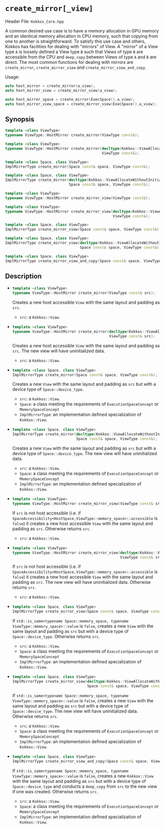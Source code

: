 # `create_mirror[_view]`

Header File: `Kokkos_Core.hpp`

A common desired use case is to have a memory allocation in GPU memory and an identical memory allocation in CPU memory, such that copying from one to another is straightforward. To satisfy this use case and others, Kokkos has facilities for dealing with "mirrors" of View. A "mirror" of a View type `A` is loosely defined a View type `B` such that Views of type `B` are accessible from the CPU and `deep_copy` between Views of type `A` and `B` are direct. The most common functions for dealing with mirrors are `create_mirror`, `create_mirror_view` and `create_mirror_view_and_copy`.

Usage:
```c++
auto host_mirror = create_mirror(a_view);
auto host_mirror_view = create_mirror_view(a_view);

auto host_mirror_space = create_mirror(ExecSpace(),a_view);
auto host_mirror_view_space = create_mirror_view(ExecSpace(),a_view);
```

## Synopsis

```c++
template <class ViewType>
typename ViewType::HostMirror create_mirror(ViewType const&);

template <class ViewType>
typename ViewType::HostMirror create_mirror(decltype(Kokkos::ViewAllocateWithoutInitializing()),
                                            ViewType const&);

template <class Space, class ViewType>
ImplMirrorType create_mirror(Space const& space, ViewType const&);

template <class Space, class ViewType>
ImplMirrorType create_mirror(decltype(Kokkos::ViewAllocateWithoutInitializing()),
                             Space const& space, ViewType const&);

template <class ViewType>
typename ViewType::HostMirror create_mirror_view(ViewType const&);

template <class ViewType>
typename ViewType::HostMirror create_mirror_view(decltype(Kokkos::ViewAllocateWithoutInitializing()),
                                                 ViewType const&);

template <class Space, class ViewType>
ImplMirrorType create_mirror_view(Space const& space, ViewType const&);

template <class Space, class ViewType>
ImplMirrorType create_mirror_view(decltype(Kokkos::ViewAllocateWithoutInitializing()),
                                  Space const& space, ViewType const&);

template <class Space, class ViewType>
ImplMirrorType create_mirror_view_and_copy(Space const& space, ViewType const&);
```


## Description

* ```c++
  template <class ViewType>
  typename ViewType::HostMirror create_mirror(ViewType const& src);
  ```
  Creates a new host accessible `View` with the same layout and padding as `src`.
  * `src`: a `Kokkos::View`.

* ```c++
  template <class ViewType>
  typename ViewType::HostMirror create_mirror(decltype(Kokkos::ViewAllocateWithoutInitializing()),
                                              ViewType const& src);
  ```
  Creates a new host accessible `View` with the same layout and padding as `src`. The new view will have uninitialized data.
  * `src`: a `Kokkos::View`.

* ```c++
  template <class Space, class ViewType>
  ImplMirrorType create_mirror(Space const& space, ViewType const&);
  ```
  Creates a new `View` with the same layout and padding as `src` but with a device type of `Space::device_type`.
  * `src`: a `Kokkos::View`.
  * `Space`: a class meeting the requirements of `ExecutionSpaceConcept` or `MemorySpaceConcept`
  * `ImplMirrorType`: an implementation defined specialization of `Kokkos::View`.

* ```c++
  template <class Space, class ViewType>
  ImplMirrorType create_mirror(decltype(Kokkos::ViewAllocateWithoutInitializing()),
                               Space const& space, ViewType const&);
  ```
  Creates a new `View` with the same layout and padding as `src` but with a device type of `Space::device_type`. The new view will have uninitialized data.
  * `src`: a `Kokkos::View`.
  * `Space`: a class meeting the requirements of `ExecutionSpaceConcept` or `MemorySpaceConcept`
  * `ImplMirrorType`: an implementation defined specialization of `Kokkos::View`.

* ```c++
  template <class ViewType>
  typename ViewType::HostMirror create_mirror_view(ViewType const& src);
  ```
  If `src` is not host accessible (i.e. if `SpaceAccessibility<HostSpace,ViewType::memory_space>::accessible` is `false`)
  it creates a new host accessible `View` with the same layout and padding as `src`. Otherwise returns `src`.
  * `src`: a `Kokkos::View`.

* ```c++
  template <class ViewType>
  typename ViewType::HostMirror create_mirror_view(decltype(Kokkos::ViewAllocateWithoutInitializing()),
                                                   ViewType const& src);
  ```
  If `src` is not host accessible (i.e. if `SpaceAccessibility<HostSpace,ViewType::memory_space>::accessible` is `false`)
  it creates a new host accessible `View` with the same layout and padding as `src`. The new view will have uninitialized data. Otherwise returns `src`.
  * `src`: a `Kokkos::View`.

* ```c++
  template <class Space, class ViewType>
  ImplMirrorType create_mirror_view(Space const& space, ViewType const&);
  ```
  If `std::is_same<typename Space::memory_space, typename ViewType::memory_space>::value` is `false`,
  creates a new `View` with the same layout and padding as `src` but with a device type of `Space::device_type`.
  Otherwise returns `src`.
  * `src`: a `Kokkos::View`.
  * `Space`: a class meeting the requirements of `ExecutionSpaceConcept` or `MemorySpaceConcept`
  * `ImplMirrorType`: an implementation defined specialization of `Kokkos::View`.

* ```c++
  template <class Space, class ViewType>
  ImplMirrorType create_mirror_view(decltype(Kokkos::ViewAllocateWithoutInitializing()),
                                    Space const& space, ViewType const&);
  ```
  If `std::is_same<typename Space::memory_space, typename ViewType::memory_space>::value` is `false`,
  creates a new `View` with the same layout and padding as `src` but with a device type of `Space::device_type`. The new view will have uninitialized data.
  Otherwise returns `src`.
  * `src`: a `Kokkos::View`.
  * `Space`: a class meeting the requirements of `ExecutionSpaceConcept` or `MemorySpaceConcept`
  * `ImplMirrorType`: an implementation defined specialization of `Kokkos::View`.

* ```c++
  template <class Space, class ViewType>
  ImplMirrorType create_mirror_view_and_copy(Space const& space, ViewType const&);
  ```
  If `std::is_same<typename Space::memory_space, typename ViewType::memory_space>::value` is `false`,
  creates a new `Kokkos::View` with the same layout and padding as `src` but with a device type of `Space::device_type` and
  conducts a `deep_copy` from `src` to the new view if one was created. Otherwise returns `src`.
  * `src`: a `Kokkos::View`.
  * `Space`: a class meeting the requirements of `ExecutionSpaceConcept` or `MemorySpaceConcept`
  * `ImplMirrorType`: an implementation defined specialization of `Kokkos::View`.
